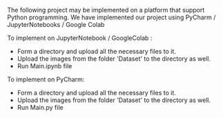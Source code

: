 The following project may be implemented on a platform that support Python programming.
We have implemented our project using PyCharm / JupyterNotebooks / Google Colab

To implement on JupyterNotebook / GoogleColab :
- Form a directory and upload all the necessary files to it.
- Upload the images from the folder 'Dataset' to the directory as well.
- Run Main.ipynb file

To implement on PyCharm:
- Form a directory and upload all the necessary files to it.
- Upload the images from the folder 'Dataset' to the directory as well.
- Run Main.py file

